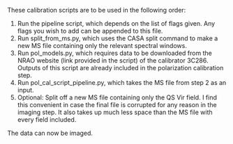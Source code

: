 These calibration scripts are to be used in the following order:

1. Run the pipeline script, which depends on the list of flags given. Any flags you wish to add can be appended to this file.
2. Run split_from_ms.py, which uses the CASA split command to make a new MS file containing only the relevant spectral windows.
3. Run pol_models.py, which requires data to be downloaded from the NRAO website (link provided in the script) of the calibrator 3C286. Outputs of this script are already included in the polarization calibration step.
4. Run pol_cal_script_pipeline.py, which takes the MS file from step 2 as an input.
5. Optional: Split off a new MS file containing only the QS Vir field. I find this convenient in case the final file is corrupted for any reason in the imaging step. It also takes up much less space than the MS file with every field included.

The data can now be imaged.